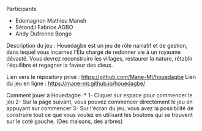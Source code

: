 Participants
 - Edemagnon Mathieu Maneh
 - Sètondji Fabrice AGBO
 - Andy Dufrenne Bongo

Description du jeu : 
Houedagbe est un jeu de rôle narratif et de gestion, dans lequel vous incarnez l’Élu chargé de redonner vie à un royaume dévasté. Vous devrez reconstruire les villages, restaurer la nature, rétablir l'équilibre et regagner la faveur des dieux.

Lien vers le répository privé : https://github.com/Mane-Mt/houedagbe
Lien du jeu en ligne : https://mane-mt.github.io/houedagbe/


Comment jouer à Houedagbe :*
1- Cliquer sur espace pour commencer le jeu
2- Sur la page suivant, vous pouvez commencer directement le jeu en appuyant sur commencer 
3- Sur l'écran du jeu, vous avez la possibilité de construire tout ce que vous voulez en utilisant les boutons qui se trouvent sur le coté gauche. (Des maisons, des arbres)

